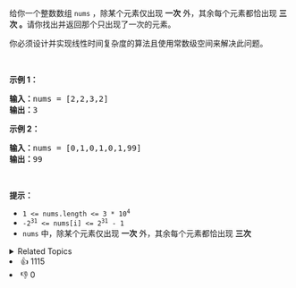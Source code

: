 <p>给你一个整数数组&nbsp;<code>nums</code> ，除某个元素仅出现 <strong>一次</strong> 外，其余每个元素都恰出现 <strong>三次 。</strong>请你找出并返回那个只出现了一次的元素。</p>

<p>你必须设计并实现线性时间复杂度的算法且使用常数级空间来解决此问题。</p>

<p>&nbsp;</p>

<p><strong>示例 1：</strong></p>

<pre>
<strong>输入：</strong>nums = [2,2,3,2]
<strong>输出：</strong>3
</pre>

<p><strong>示例 2：</strong></p>

<pre>
<strong>输入：</strong>nums = [0,1,0,1,0,1,99]
<strong>输出：</strong>99
</pre>

<p>&nbsp;</p>

<p><strong>提示：</strong></p>

<ul> 
 <li><code>1 &lt;= nums.length &lt;= 3 * 10<sup>4</sup></code></li> 
 <li><code>-2<sup>31</sup> &lt;= nums[i] &lt;= 2<sup>31</sup> - 1</code></li> 
 <li><code>nums</code> 中，除某个元素仅出现 <strong>一次</strong> 外，其余每个元素都恰出现 <strong>三次</strong></li> 
</ul>

<div><details><summary>Related Topics</summary><div><li>位运算</li><li>数组</li></div></details></div>
<div><li>👍 1115</li><li>👎 0</li></div>